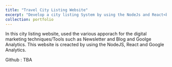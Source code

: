```yaml
---
title: "Travel City Listing Website"
excerpt: "Develop a city listing System by using the NodeJs and React<br/><img src='4.jpeg'>"
collection: portfolio
---
```


In this city listing website, used the various apporach for the digital marketing techniques/Tools such as Newsletter and Blog and Goolge Analytics. This website is creacted by using the NodeJS, React and Google Analytics.

Github : TBA
